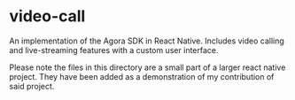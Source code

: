 # video-call
An implementation of the Agora SDK in React Native. Includes video calling and live-streaming features with a custom user interface.

Please note the files in this directory are a small part of a larger react native project. They have been added as a demonstration of my contribution of said project.
